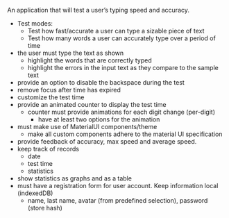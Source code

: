 An application that will test a user’s typing speed and accuracy.
- Test modes:
    - Test how fast/accurate a user can type a sizable piece of text
    - Test how many words a user can accurately type over a period of time
- the user must type the text as shown
    - highlight the words that are correctly typed
    - highlight the errors in the input text as they compare to the sample text
- provide an option to disable the backspace during the test
- remove focus after time has expired
- customize the test time
- provide an animated counter to display the test time
    - counter must provide animations for each digit change (per-digit)
        - have at least two options for the animation
- must make use of MaterialUI components/theme
    - make all custom components adhere to the material UI specification 
- provide feedback of accuracy, max speed and average speed.
- keep track of records
    - date
    - test time
    - statistics
- show statistics as graphs and as a table
- must have a registration form for user account. Keep information local (indexedDB)
    - name, last name, avatar (from predefined selection), password (store hash)